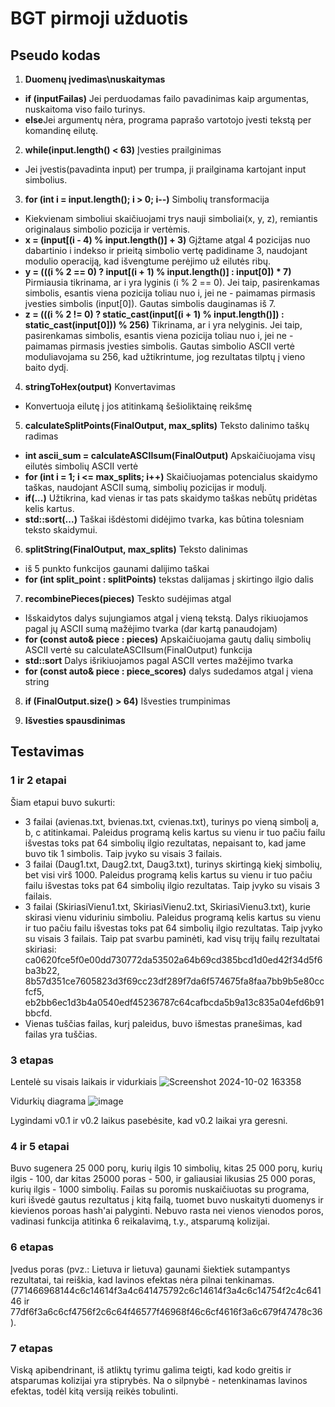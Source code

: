 # BGT pirmoji užduotis

## Pseudo kodas

1. **Duomenų įvedimas\nuskaitymas**
  - **if (inputFailas)** Jei perduodamas failo pavadinimas kaip argumentas, nuskaitoma viso failo turinys.
  - **else**Jei argumentų nėra, programa paprašo vartotojo įvesti tekstą per komandinę eilutę.
    
2.  **while(input.length() < 63)** Įvesties prailginimas
  - Jei įvestis(pavadinta input) per trumpa, ji prailginama kartojant input simbolius.
    
3. **for (int i = input.length(); i > 0; i--)** Simbolių transformacija
  - Kiekvienam simboliui skaičiuojami trys nauji simboliai(x, y, z), remiantis originalaus simbolio pozicija ir vertėmis.
  - **x = (input[(i - 4) % input.length()] + 3)**
    Gįžtame atgal 4 pozicijas nuo dabartinio i indekso ir prieitą simbolio vertę padidiname 3, naudojant modulio operaciją, kad išvengtume perėjimo už eilutės ribų.
  - **y = (((i % 2 == 0) ? input[(i + 1) % input.length()] : input[0]) * 7)**
    Pirmiausia tikrinama, ar i yra lyginis (i % 2 == 0). Jei taip, pasirenkamas simbolis, esantis viena pozicija toliau nuo i, jei ne - paimamas pirmasis įvesties simbolis (input[0]).
    Gautas simbolis dauginamas iš 7.
  - **z = (((i % 2 != 0) ? static_cast<int>(input[(i + 1) % input.length()]) : static_cast<int>(input[0])) % 256)**
    Tikrinama, ar i yra nelyginis. Jei taip, pasirenkamas simbolis, esantis viena pozicija toliau nuo i, jei ne - paimamas pirmasis įvesties simbolis.
    Gautas simbolio ASCII vertė moduliavojama su 256, kad užtikrintume, jog rezultatas tilptų į vieno baito dydį.
    
4. **stringToHex(output)** Konvertavimas
  - Konvertuoja eilutę į jos atitinkamą šešioliktainę reikšmę
    
5. **calculateSplitPoints(FinalOutput, max_splits)** Teksto dalinimo taškų radimas
  - **int ascii_sum = calculateASCIIsum(FinalOutput)** Apskaičiuojama visų eilutės simbolių ASCII vertė
  - **for (int i = 1; i <= max_splits; i++)** Skaičiuojamas potencialus skaidymo taškas, naudojant ASCII sumą, simbolių pozicijas ir modulį.
  - **if(...)**  Užtikrina, kad vienas ir tas pats skaidymo taškas nebūtų pridėtas kelis kartus.
  - **std::sort(...)**  Taškai išdėstomi didėjimo tvarka, kas būtina tolesniam teksto skaidymui.
    
6. **splitString(FinalOutput, max_splits)** Teksto dalinimas
  - iš 5 punkto funkcijos gaunami dalijimo taškai
  - **for (int split_point : splitPoints)** tekstas dalijamas į skirtingo ilgio dalis
    
7. **recombinePieces(pieces)** Teskto sudėjimas atgal
  - Išskaidytos dalys sujungiamos atgal į vieną tekstą. Dalys rikiuojamos pagal jų ASCII sumą mažėjimo tvarka (dar kartą panaudojam)
  - **for (const auto& piece : pieces)** Apskaičiuojama gautų dalių simbolių ASCII vertė su calculateASCIIsum(FinalOutput) funkcija
  - **std::sort** Dalys išrikiuojamos pagal ASCII vertes mažėjimo tvarka
  - **for (const auto& piece : piece_scores)** dalys sudedamos atgal į viena string
    
8. **if (FinalOutput.size() > 64)** Išvesties trumpinimas
    
9. **Išvesties spausdinimas**

## Testavimas

  ### 1 ir 2 etapai
  Šiam etapui buvo sukurti:
  - 3 failai (avienas.txt, bvienas.txt, cvienas.txt), turinys po vieną simbolį a, b, c atitinkamai. Paleidus programą kelis kartus su vienu ir tuo pačiu failu išvestas toks pat 64 simbolių ilgio rezultatas, nepaisant to, kad jame buvo tik 1 simbolis. Taip įvyko su visais 3 failais.
  - 3 failai (Daug1.txt, Daug2.txt, Daug3.txt), turinys skirtingą kiekį simbolių, bet visi virš 1000. Paleidus programą kelis kartus su vienu ir tuo pačiu failu išvestas toks pat 64 simbolių ilgio rezultatas. Taip įvyko su visais 3 failais.
  - 3 failai (SkiriasiVienu1.txt, SkiriasiVienu2.txt, SkiriasiVienu3.txt), kurie skirasi vienu viduriniu simboliu. Paleidus programą kelis kartus su vienu ir tuo pačiu failu išvestas toks pat 64 simbolių ilgio rezultatas. Taip įvyko su visais 3 failais. Taip pat svarbu paminėti, kad visų trijų failų         rezultatai skiriasi: ca0620fce5f0e00dd730772da53502a64b69cd385bcd1d0ed42f34d5f6ba3b22, 8b57d351ce7605823d3f69cc23df289f7da6f574675fa8faa7bb9b5e80ccfcf5, eb2bb6ec1d3b4a0540edf45236787c64cafbcda5b9a13c835a04efd6b91bbcfd.
  - Vienas tuščias failas, kurį paleidus, buvo išmestas pranešimas, kad failas yra tuščias.
  
  ### 3 etapas

  Lentelė su visais laikais ir vidurkiais
 ![Screenshot 2024-10-02 163358](https://github.com/user-attachments/assets/b6177657-7a67-49ce-83e4-a83efdfcce45)

  Vidurkių diagrama 
![image](https://github.com/user-attachments/assets/4230fab7-e64d-4a01-b85e-c6be0754c17a)

Lygindami v0.1 ir v0.2 laikus pasebėsite, kad v0.2 laikai yra geresni.

  ### 4 ir 5 etapai
  Buvo sugenera 25 000 porų, kurių ilgis 10 simbolių, kitas 25 000 porų, kurių ilgis - 100, dar kitas 25000 poras - 500, ir galiausiai likusias 25 000 poras, kurių ilgis - 1000 simbolių. Failas su poromis nuskaičiuotas su programa, kuri išvedė gautus rezultatus į kitą failą, tuomet buvo nuskaityti duomenys ir kievienos poroas hash'ai palyginti. Nebuvo rasta nei vienos vienodos poros, vadinasi funkcija atitinka 6 reikalavimą, t.y., atsparumą kolizijai.
  
  ### 6 etapas
Įvedus poras (pvz.: Lietuva ir lietuva) gaunami šiektiek sutampantys rezultatai, tai reiškia, kad lavinos efektas nėra pilnai tenkinamas. (771466968144c6c14614f3a4c641475792c6c14614f3a4c6c14754f2c4c64146 ir 77df6f3a6c6cf4756f2c6c64f46577f46968f46c6cf4616f3a6c679f47478c36). 
  
  ### 7 etapas
Viską apibendrinant, iš atliktų tyrimu galima teigti, kad kodo greitis ir atsparumas kolizijai yra stiprybės. Na o silpnybė - netenkinamas lavinos efektas, todėl kitą versiją reikės tobulinti.
